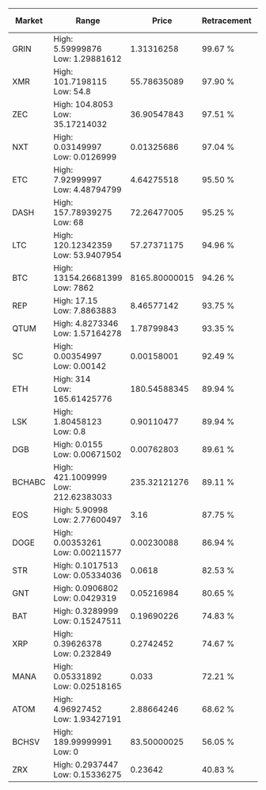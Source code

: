 | Market | Range | Price| Retracement | Doubles to 50% |
| --- | --- | --- | --- | --- |
| GRIN | High: 5.59999876<br />Low: 1.29881612 | 1.31316258 | 99.67 % | 2.63 |
| XMR | High: 101.7198115<br />Low: 54.8 | 55.78635089 | 97.90 % | 1.40 |
| ZEC | High: 104.8053<br />Low: 35.17214032 | 36.90547843 | 97.51 % | 1.90 |
| NXT | High: 0.03149997<br />Low: 0.0126999 | 0.01325686 | 97.04 % | 1.67 |
| ETC | High: 7.92999997<br />Low: 4.48794799 | 4.64275518 | 95.50 % | 1.34 |
| DASH | High: 157.78939275<br />Low: 68 | 72.26477005 | 95.25 % | 1.56 |
| LTC | High: 120.12342359<br />Low: 53.9407954 | 57.27371175 | 94.96 % | 1.52 |
| BTC | High: 13154.26681399<br />Low: 7862 | 8165.80000015 | 94.26 % | 1.29 |
| REP | High: 17.15<br />Low: 7.8863883 | 8.46577142 | 93.75 % | 1.48 |
| QTUM | High: 4.8273346<br />Low: 1.57164278 | 1.78799843 | 93.35 % | 1.79 |
| SC | High: 0.00354997<br />Low: 0.00142 | 0.00158001 | 92.49 % | 1.57 |
| ETH | High: 314<br />Low: 165.61425776 | 180.54588345 | 89.94 % | 1.33 |
| LSK | High: 1.80458123<br />Low: 0.8 | 0.90110477 | 89.94 % | 1.45 |
| DGB | High: 0.0155<br />Low: 0.00671502 | 0.00762803 | 89.61 % | 1.46 |
| BCHABC | High: 421.1009999<br />Low: 212.62383033 | 235.32121276 | 89.11 % | 1.35 |
| EOS | High: 5.90998<br />Low: 2.77600497 | 3.16 | 87.75 % | 1.37 |
| DOGE | High: 0.00353261<br />Low: 0.00211577 | 0.00230088 | 86.94 % | 1.23 |
| STR | High: 0.1017513<br />Low: 0.05334036 | 0.0618 | 82.53 % | 1.25 |
| GNT | High: 0.0906802<br />Low: 0.0429319 | 0.05216984 | 80.65 % | 1.28 |
| BAT | High: 0.3289999<br />Low: 0.15247511 | 0.19690226 | 74.83 % | 1.22 |
| XRP | High: 0.39626378<br />Low: 0.232849 | 0.2742452 | 74.67 % | 1.15 |
| MANA | High: 0.05331892<br />Low: 0.02518165 | 0.033 | 72.21 % | 1.19 |
| ATOM | High: 4.96927452<br />Low: 1.93427191 | 2.88664246 | 68.62 % | 1.20 |
| BCHSV | High: 189.99999991<br />Low: 0 | 83.50000025 | 56.05 % | 1.14 |
| ZRX | High: 0.2937447<br />Low: 0.15336275 | 0.23642 | 40.83 % | 0.00 |
